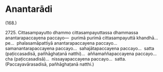 

# Anantarādi







(168.)

2725\. Cittasampayutto dhammo cittasampayuttassa dhammassa anantarapaccayena paccayo—  purimā purimā cittasampayuttā khandhā…pe…  phalasamāpattiyā anantarapaccayena paccayo…  samanantarapaccayena paccayo…  sahajātapaccayena paccayo…  satta (paṭiccasadisā, pañhāghaṭanā natthi)…  aññamaññapaccayena paccayo…  cha (paṭiccasadisā)…  nissayapaccayena paccayo…  satta. (Paccayavārasadisā, pañhāghaṭanā natthi.)



